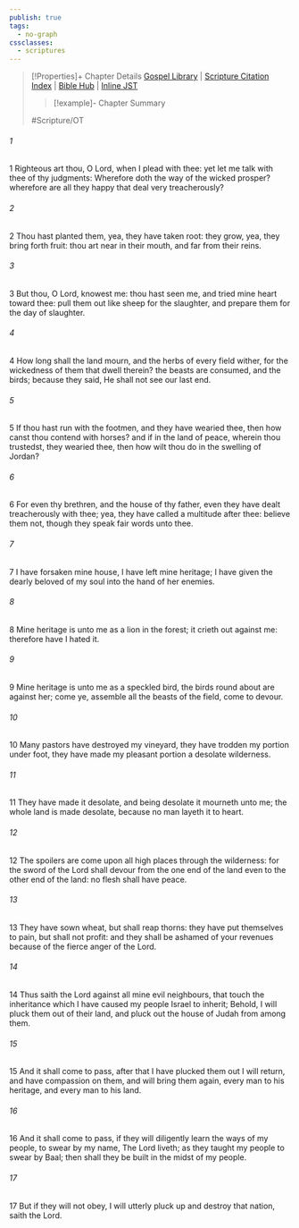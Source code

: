 ```yaml
---
publish: true
tags:
  - no-graph
cssclasses:
  - scriptures
---
```

>[!Properties]+ Chapter Details
>[Gospel Library](https://churchofjesuschrist.org/study/scriptures/ot/jer/12?lang=eng)    |    [Scripture Citation Index](https://scriptures.byu.edu/#07c0c::c07c0c)    |    [Bible Hub](https://biblehub.com/jeremiah/12.htm)    |    [Inline JST](https://scripturetoolbox.com/html/ic/Jeremiah/12.html)
>>[!example]- Chapter Summary
>> 
> 
>
>#Scripture/OT
###### 1
1 Righteous art thou, O Lord, when I plead with thee: yet let me talk with thee of thy judgments: Wherefore doth the way of the wicked prosper? wherefore are all they happy that deal very treacherously?
###### 2
2 Thou hast planted them, yea, they have taken root: they grow, yea, they bring forth fruit: thou art near in their mouth, and far from their reins.
###### 3
3 But thou, O Lord, knowest me: thou hast seen me, and tried mine heart toward thee: pull them out like sheep for the slaughter, and prepare them for the day of slaughter.
###### 4
4 How long shall the land mourn, and the herbs of every field wither, for the wickedness of them that dwell therein? the beasts are consumed, and the birds; because they said, He shall not see our last end.
###### 5
5 If thou hast run with the footmen, and they have wearied thee, then how canst thou contend with horses? and if in the land of peace, wherein thou trustedst, they wearied thee, then how wilt thou do in the swelling of Jordan?
###### 6
6 For even thy brethren, and the house of thy father, even they have dealt treacherously with thee; yea, they have called a multitude after thee: believe them not, though they speak fair words unto thee.
###### 7
7 I have forsaken mine house, I have left mine heritage; I have given the dearly beloved of my soul into the hand of her enemies.
###### 8
8 Mine heritage is unto me as a lion in the forest; it crieth out against me: therefore have I hated it.
###### 9
9 Mine heritage is unto me as a speckled bird, the birds round about are against her; come ye, assemble all the beasts of the field, come to devour.
###### 10
10 Many pastors have destroyed my vineyard, they have trodden my portion under foot, they have made my pleasant portion a desolate wilderness.
###### 11
11 They have made it desolate, and being desolate it mourneth unto me; the whole land is made desolate, because no man layeth it to heart.
###### 12
12 The spoilers are come upon all high places through the wilderness: for the sword of the Lord shall devour from the one end of the land even to the other end of the land: no flesh shall have peace.
###### 13
13 They have sown wheat, but shall reap thorns: they have put themselves to pain, but shall not profit: and they shall be ashamed of your revenues because of the fierce anger of the Lord.
###### 14
14 Thus saith the Lord against all mine evil neighbours, that touch the inheritance which I have caused my people Israel to inherit; Behold, I will pluck them out of their land, and pluck out the house of Judah from among them.
###### 15
15 And it shall come to pass, after that I have plucked them out I will return, and have compassion on them, and will bring them again, every man to his heritage, and every man to his land.
###### 16
16 And it shall come to pass, if they will diligently learn the ways of my people, to swear by my name, The Lord liveth; as they taught my people to swear by Baal; then shall they be built in the midst of my people.
###### 17
17 But if they will not obey, I will utterly pluck up and destroy that nation, saith the Lord.
